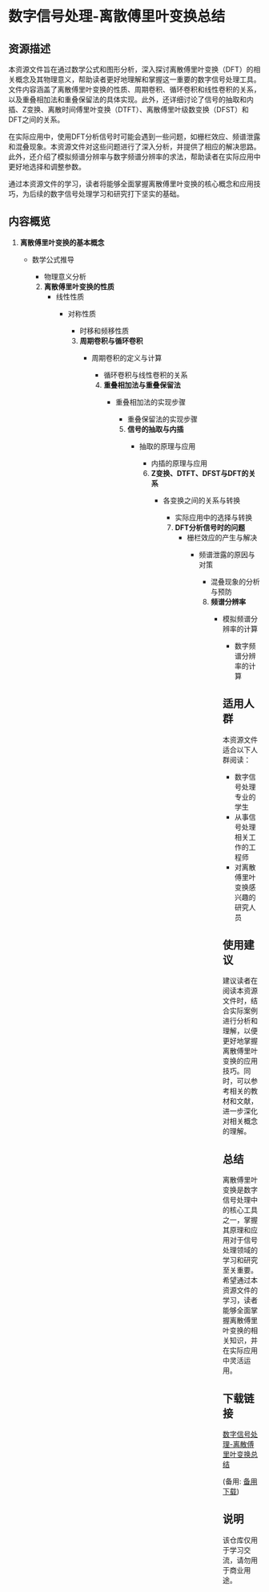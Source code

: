 # 数字信号处理-离散傅里叶变换总结

## 资源描述

本资源文件旨在通过数学公式和图形分析，深入探讨离散傅里叶变换（DFT）的相关概念及其物理意义，帮助读者更好地理解和掌握这一重要的数字信号处理工具。文件内容涵盖了离散傅里叶变换的性质、周期卷积、循环卷积和线性卷积的关系，以及重叠相加法和重叠保留法的具体实现。此外，还详细讨论了信号的抽取和内插、Z变换、离散时间傅里叶变换（DTFT）、离散傅里叶级数变换（DFST）和DFT之间的关系。

在实际应用中，使用DFT分析信号时可能会遇到一些问题，如栅栏效应、频谱泄露和混叠现象。本资源文件对这些问题进行了深入分析，并提供了相应的解决思路。此外，还介绍了模拟频谱分辨率与数字频谱分辨率的求法，帮助读者在实际应用中更好地选择和调整参数。

通过本资源文件的学习，读者将能够全面掌握离散傅里叶变换的核心概念和应用技巧，为后续的数字信号处理学习和研究打下坚实的基础。

## 内容概览

1. **离散傅里叶变换的基本概念**
   - 数学公式推导
      - 物理意义分析

      2. **离散傅里叶变换的性质**
         - 线性性质
            - 对称性质
               - 时移和频移性质

               3. **周期卷积与循环卷积**
                  - 周期卷积的定义与计算
                     - 循环卷积与线性卷积的关系

                     4. **重叠相加法与重叠保留法**
                        - 重叠相加法的实现步骤
                           - 重叠保留法的实现步骤

                           5. **信号的抽取与内插**
                              - 抽取的原理与应用
                                 - 内插的原理与应用

                                 6. **Z变换、DTFT、DFST与DFT的关系**
                                    - 各变换之间的关系与转换
                                       - 实际应用中的选择与转换

                                       7. **DFT分析信号时的问题**
                                          - 栅栏效应的产生与解决
                                             - 频谱泄露的原因与对策
                                                - 混叠现象的分析与预防

                                                8. **频谱分辨率**
                                                   - 模拟频谱分辨率的计算
                                                      - 数字频谱分辨率的计算

                                                      ## 适用人群

                                                      本资源文件适合以下人群阅读：
                                                      - 数字信号处理专业的学生
                                                      - 从事信号处理相关工作的工程师
                                                      - 对离散傅里叶变换感兴趣的研究人员

                                                      ## 使用建议

                                                      建议读者在阅读本资源文件时，结合实际案例进行分析和理解，以便更好地掌握离散傅里叶变换的应用技巧。同时，可以参考相关的教材和文献，进一步深化对相关概念的理解。

                                                      ## 总结

                                                      离散傅里叶变换是数字信号处理中的核心工具之一，掌握其原理和应用对于信号处理领域的学习和研究至关重要。希望通过本资源文件的学习，读者能够全面掌握离散傅里叶变换的相关知识，并在实际应用中灵活运用。

                                                      ## 下载链接
                                                      [数字信号处理-离散傅里叶变换总结](https://pan.quark.cn/s/2ae7f88d1eff) 

                                                      (备用: [备用下载](https://pan.baidu.com/s/12iVJe-oxH35WFseKPSJlrA?pwd=1234))

                                                      ## 说明

                                                      该仓库仅用于学习交流，请勿用于商业用途。
